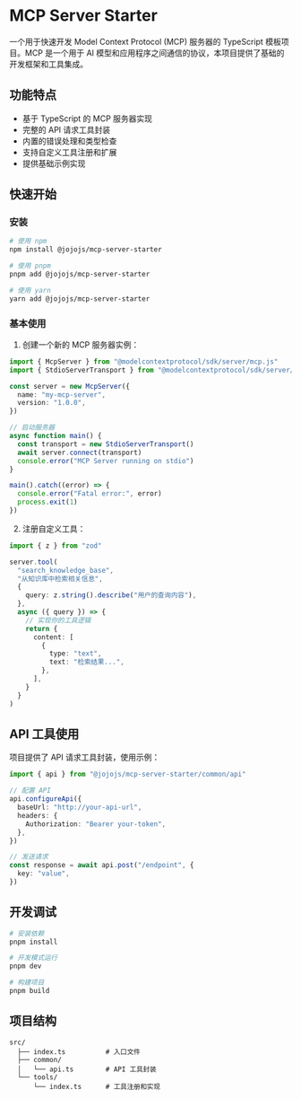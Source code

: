 # MCP Server Starter

一个用于快速开发 Model Context Protocol (MCP) 服务器的 TypeScript 模板项目。MCP 是一个用于 AI 模型和应用程序之间通信的协议，本项目提供了基础的开发框架和工具集成。

## 功能特点

- 基于 TypeScript 的 MCP 服务器实现
- 完整的 API 请求工具封装
- 内置的错误处理和类型检查
- 支持自定义工具注册和扩展
- 提供基础示例实现

## 快速开始

### 安装

```bash
# 使用 npm
npm install @jojojs/mcp-server-starter

# 使用 pnpm
pnpm add @jojojs/mcp-server-starter

# 使用 yarn
yarn add @jojojs/mcp-server-starter
```

### 基本使用

1. 创建一个新的 MCP 服务器实例：

```typescript
import { McpServer } from "@modelcontextprotocol/sdk/server/mcp.js"
import { StdioServerTransport } from "@modelcontextprotocol/sdk/server/stdio.js"

const server = new McpServer({
  name: "my-mcp-server",
  version: "1.0.0",
})

// 启动服务器
async function main() {
  const transport = new StdioServerTransport()
  await server.connect(transport)
  console.error("MCP Server running on stdio")
}

main().catch((error) => {
  console.error("Fatal error:", error)
  process.exit(1)
})
```

2. 注册自定义工具：

```typescript
import { z } from "zod"

server.tool(
  "search_knowledge_base",
  "从知识库中检索相关信息",
  {
    query: z.string().describe("用户的查询内容"),
  },
  async ({ query }) => {
    // 实现你的工具逻辑
    return {
      content: [
        {
          type: "text",
          text: "检索结果...",
        },
      ],
    }
  }
)
```

## API 工具使用

项目提供了 API 请求工具封装，使用示例：

```typescript
import { api } from "@jojojs/mcp-server-starter/common/api"

// 配置 API
api.configureApi({
  baseUrl: "http://your-api-url",
  headers: {
    Authorization: "Bearer your-token",
  },
})

// 发送请求
const response = await api.post("/endpoint", {
  key: "value",
})
```

## 开发调试

```bash
# 安装依赖
pnpm install

# 开发模式运行
pnpm dev

# 构建项目
pnpm build
```

## 项目结构

```
src/
  ├── index.ts          # 入口文件
  ├── common/
  │   └── api.ts        # API 工具封装
  └── tools/
      └── index.ts      # 工具注册和实现
```
